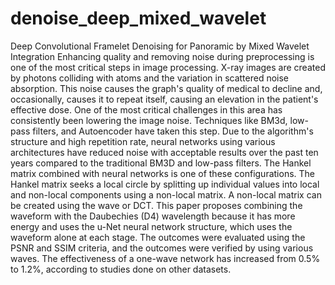 # denoise_deep_mixed_wavelet
Deep Convolutional Framelet Denoising for Panoramic by Mixed Wavelet Integration
Enhancing quality and removing noise during preprocessing is one of the most critical steps in image processing.
X-ray images are created by photons colliding with atoms and the variation in scattered noise absorption. 
This noise causes the graph's quality of medical to decline and, occasionally, causes it to repeat itself, causing an elevation in the patient's effective dose.
One of the most critical challenges in this area has consistently been lowering the image noise. Techniques like BM3d, low-pass filters, and Autoencoder 
have taken this step. Due to the algorithm's structure and high repetition rate, neural networks using various architectures have reduced noise 
with acceptable results over the past ten years compared to the traditional BM3D and low-pass filters. The Hankel matrix combined 
with neural networks is one of these configurations. The Hankel matrix seeks a local circle by splitting up individual values into local 
and non-local components using a non-local matrix. A non-local matrix can be created using the wave or DCT. 
This paper proposes combining the waveform with the Daubechies (D4) wavelength because it has more energy and uses the u-Net neural network structure,
which uses the waveform alone at each stage. 
The outcomes were evaluated using the PSNR and SSIM criteria, and the outcomes were verified by using various waves. 
The effectiveness of a one-wave network has increased from 0.5% to 1.2%, according to studies done on other datasets. 

